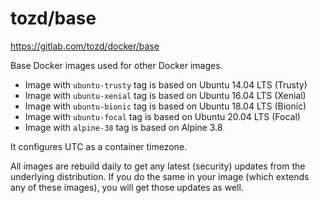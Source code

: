 # tozd/base

<https://gitlab.com/tozd/docker/base>

Base Docker images used for other Docker images.

* Image with `ubuntu-trusty` tag is based on Ubuntu 14.04 LTS (Trusty)
* Image with `ubuntu-xenial` tag is based on Ubuntu 16.04 LTS (Xenial)
* Image with `ubuntu-bionic` tag is based on Ubuntu 18.04 LTS (Bionic)
* Image with `ubuntu-focal` tag is based on Ubuntu 20.04 LTS (Focal)
* Image with `alpine-38` tag is based on Alpine 3.8

It configures UTC as a container timezone.

All images are rebuild daily to get any latest (security) updates from
the underlying distribution.
If you do the same in your image (which extends any of these images), you will
get those updates as well.